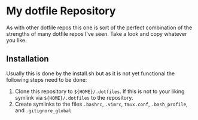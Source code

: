 # My dotfile Repository
As with other dotfile repos this one is sort of the perfect combination of the strengths of many dotfile repos I've seen. Take a look and copy whatever you like.

## Installation
Usually this is done by the install.sh but as it is not yet functional the following steps need to be done:
1. Clone this repository to `${HOME}/.dotfiles`. If this is not to your liking symlink via `${HOME}/.dotfiles` to the repository.
1. Create symlinks to the files `.bashrc`, `.vimrc`, `tmux.conf`, `.bash_profile`, and `.gitignore_global`